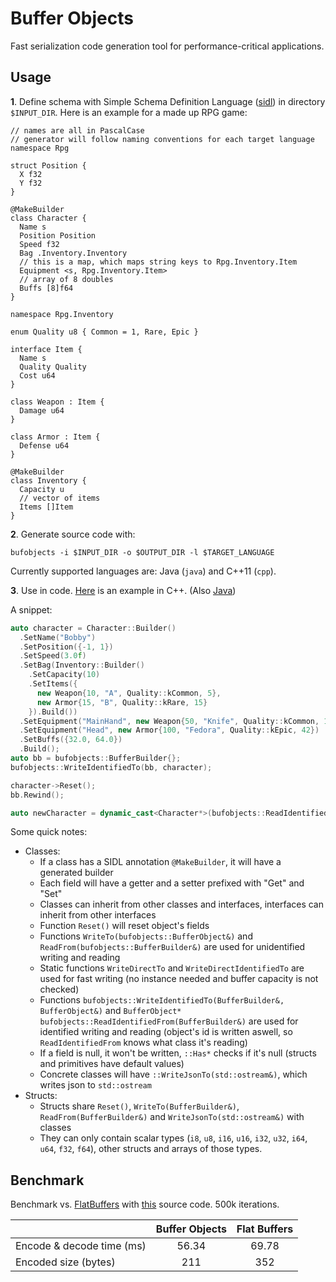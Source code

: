# Buffer Objects
Fast serialization code generation tool for performance-critical applications.

## Usage
**1**. Define schema with Simple Schema Definition Language ([sidl](https://github.com/paidgeek/sidl)) in directory `$INPUT_DIR`. Here is an example for a made up RPG game:

```
// names are all in PascalCase
// generator will follow naming conventions for each target language
namespace Rpg

struct Position {
  X f32
  Y f32
}

@MakeBuilder
class Character {
  Name s
  Position Position
  Speed f32
  Bag .Inventory.Inventory
  // this is a map, which maps string keys to Rpg.Inventory.Item
  Equipment <s, Rpg.Inventory.Item>
  // array of 8 doubles
  Buffs [8]f64
}

namespace Rpg.Inventory

enum Quality u8 { Common = 1, Rare, Epic }

interface Item {
  Name s
  Quality Quality
  Cost u64
}

class Weapon : Item {
  Damage u64
}

class Armor : Item {
  Defense u64
}

@MakeBuilder
class Inventory {
  Capacity u
  // vector of items
  Items []Item
}
```

**2**. Generate source code with:

  ```
  bufobjects -i $INPUT_DIR -o $OUTPUT_DIR -l $TARGET_LANGUAGE
  ```

Currently supported languages are: Java (`java`) and C++11 (`cpp`).

**3**. Use in code. [Here](https://github.com/paidgeek/bufobjects/blob/master/examples/cpp/test/rpg/rpgtest.cc) is an example in C++. (Also [Java](https://github.com/paidgeek/bufobjects/blob/master/examples/java/src/test/java/RpgTest.java))

A snippet:
```cpp
auto character = Character::Builder()
  .SetName("Bobby")
  .SetPosition({-1, 1})
  .SetSpeed(3.0f)
  .SetBag(Inventory::Builder()
    .SetCapacity(10)
    .SetItems({
      new Weapon{10, "A", Quality::kCommon, 5},
      new Armor{15, "B", Quality::kRare, 15}
    }).Build())
  .SetEquipment("MainHand", new Weapon{50, "Knife", Quality::kCommon, 10})
  .SetEquipment("Head", new Armor{100, "Fedora", Quality::kEpic, 42})
  .SetBuffs({32.0, 64.0})
  .Build();
auto bb = bufobjects::BufferBuilder{};
bufobjects::WriteIdentifiedTo(bb, character);

character->Reset();
bb.Rewind();

auto newCharacter = dynamic_cast<Character*>(bufobjects::ReadIdentifiedFrom(bb));
```

Some quick notes:
  * Classes:
    * If a class has a SIDL annotation `@MakeBuilder`, it will have a generated builder
    * Each field will have a getter and a setter prefixed with "Get" and "Set"
    * Classes can inherit from other classes and interfaces, interfaces can inherit from other interfaces
    * Function `Reset()` will reset object's fields
    * Functions `WriteTo(bufobjects::BufferObject&)` and `ReadFrom(bufobjects::BufferBuilder&)` are used for unidentified writing and reading
    * Static functions `WriteDirectTo` and `WriteDirectIdentifiedTo` are used for fast writing (no instance needed and buffer capacity is not checked)
    * Functions `bufobjects::WriteIdentifiedTo(BufferBuilder&, BufferObject&)`
    and `BufferObject* bufobjects::ReadIdentifiedFrom(BufferBuilder&)` are used for identified writing and reading (object's id is written aswell, so `ReadIdentifiedFrom` knows what class it's reading)
    * If a field is null, it won't be written, `::Has*` checks if it's null (structs and primitives have default values)
    * Concrete classes will have `::WriteJsonTo(std::ostream&)`, which writes json to `std::ostream`
  * Structs:
    * Structs share `Reset()`, `WriteTo(BufferBuilder&)`, `ReadFrom(BufferBuilder&)` and `WriteJsonTo(std::ostream&)` with classes
    * They can only contain scalar types (`i8`, `u8`, `i16`, `u16`, `i32`, `u32`, `i64`, `u64`, `f32`, `f64`), other structs and arrays of those types.

## Benchmark
Benchmark vs. [FlatBuffers](https://github.com/google/flatbuffers) with [this](https://github.com/paidgeek/bufobjects/blob/master/examples/cpp/test/benchmark/bm.cc) source code. 500k iterations.

|                           | Buffer Objects | Flat Buffers |
| ------------------------- |:--------------:|:------------:|
| Encode & decode time (ms) | 56.34          | 69.78        |
| Encoded size (bytes)      | 211            | 352          |

